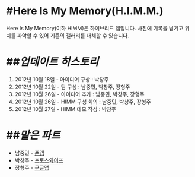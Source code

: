 #**Here Is My Memory(H.I.M.M.)**
======================
Here Is My Memory(이하 HIMM)은 하이브리드 앱입니다.
사진에 기록을 남기고 위치를 파악할 수 있어 기존의 갤러리를 대체할 수 있습니다.

##*업데이트 히스토리*
======================
1. 2012년 10월 18일 - 아이디어 구상 : 박창주
2. 2012년 10월 22일 - 팀 구성 : 남중민, 박창주, 장형주
3. 2012년 10월 26일 - 아이디어 추가 : 남중민, 박창주, 장형주
4. 2012년 10월 26일 - HIMM 구성 회의 : 남중민, 박창주, 장형주
5. 2012년 10월 27일 - HIMM 데모 작성 : 박창주

##*맡은 파트*
======================
- 남중민 - [폰갭](http://phonegap.com)
- 박창주 - [포토스와이프](http://www.photoswipe.com/)
- 장형주 - [구글맵](http://code.google.com/p/jquery-ui-map/)
